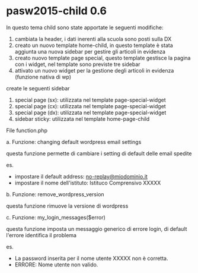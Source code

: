 pasw2015-child 0.6
==============

In questo tema child sono state apportate le seguenti modifiche:

1. cambiata la header, i dati inerenti alla scuola sono posti sulla DX
2. creato un nuovo template home-child, in questo template è stata aggiunta una nuova sidebar per gestire gli articoli in evidenza
3. creato nuovo template page special, questo template gestisce la pagina con i widget, nel template sono previste tre sidebar
4. attivato un nuovo widget per la gestione degli articoli in evidenza (funzione nativa di wp)


create le seguenti sidebar

1. special page (sx): utilizzata nel template page-special-widget
2. special page (cx): utilizzata nel template page-special-widget
3. special page (dx): utilizzata nel template page-special-widget
4. sidebar sticky: utilizzata nel template home-page-child

File function.php

a. Funzione: changing default wordpress email settings

questa funzione permette di cambiare i setting di default delle email spedite

es.
 - impostare il default address: no-replay@miodominio.it
 - impostare il nome dell'istituto: Istituco Comprensivo XXXXX

b. Funzione: remove_wordpress_version

questa funzione rimuove la versione di wordpress

c. Funzione: my_login_messages($error)

questa funzione imposta un messaggio generico di errore login, di default l'errore identifica il problema 

es.
 - La password inserita per il nome utente XXXXX non è corretta.
 - ERRORE: Nome utente non valido.

